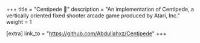 +++
title = "Centipede 👾"
description = "An implementation of Centipede, a vertically oriented fixed shooter arcade game produced by Atari, Inc."
weight = 1

[extra]
link_to = "https://github.com/Abdullahxz/Centipede"
+++